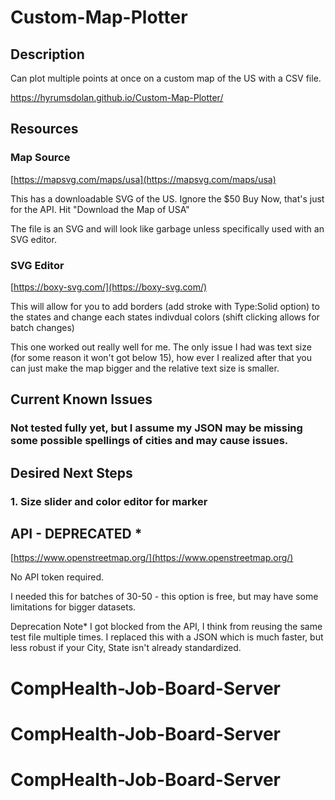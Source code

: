 # Custom-Map-Plotter

## Description

Can plot multiple points at once on a custom map of the US with a CSV file.

https://hyrumsdolan.github.io/Custom-Map-Plotter/

## Resources

### Map Source

[https://mapsvg.com/maps/usa](https://mapsvg.com/maps/usa)

This has a downloadable SVG of the US. Ignore the $50 Buy Now, that's just for the API.
Hit "Download the Map of USA"

The file is an SVG and will look like garbage unless specifically used with an SVG editor.

### SVG Editor

[https://boxy-svg.com/](https://boxy-svg.com/)

This will allow for you to add borders (add stroke with Type:Solid option) to the states and change each states indivdual colors (shift clicking allows for batch changes)

This one worked out really well for me. The only issue I had was text size (for some reason it won't got below 15), how ever I realized after that you can just make the map bigger and the relative text size is smaller.


## Current Known Issues

### Not tested fully yet, but I assume my JSON may be missing some possible spellings of cities and may cause issues.

## Desired Next Steps

### 1. Size slider and color editor for marker






## API - DEPRECATED *

[https://www.openstreetmap.org/](https://www.openstreetmap.org/)

No API token required.

I needed this for batches of 30-50 - this option is free, but may have some limitations for bigger datasets.

Deprecation Note* I got blocked from the API, I think from reusing the same test file multiple times. I replaced this with a JSON which is much faster, but less robust if your City, State isn't already standardized.
# CompHealth-Job-Board-Server
# CompHealth-Job-Board-Server
# CompHealth-Job-Board-Server
